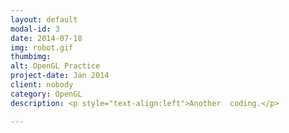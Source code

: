 ```yaml
---
layout: default
modal-id: 3
date: 2014-07-18
img: robot.gif
thumbimg:
alt: OpenGL Practice
project-date: Jan 2014
client: nobody
category: OpenGL
description: <p style="text-align:left">Another  coding.</p>

---
```

